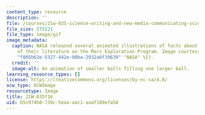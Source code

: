 ```yaml
---
content_type: resource
description: ''
file: /courses/21w-035-science-writing-and-new-media-communicating-science-to-the-public-fall-2016/b5c974b0739c5eaaaac1aaaf189efa58_21W-035f16.jpg
file_size: 275221
file_type: image/gif
image_metadata:
  caption: NASA released several animated illustrations of facts about Mars as part
    of their literature on the Mars Exploration Program. Image courtesy of {{% resource_link
    "f805b63e-5327-442e-90ba-2932a6f39639" "NASA" %}}.
  credit: ''
  image-alt: An animation of smaller balls filling one larger ball.
learning_resource_types: []
license: https://creativecommons.org/licenses/by-nc-sa/4.0/
ocw_type: OCWImage
resourcetype: Image
title: 21W-035f16
uid: b5c974b0-739c-5eaa-aac1-aaaf189efa58
---
```

